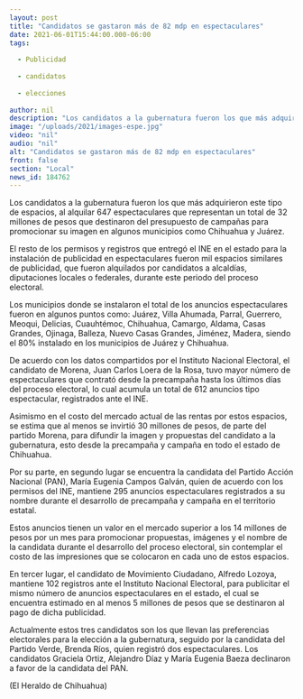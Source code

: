 ```yaml
---
layout: post
title: "Candidatos se gastaron más de 82 mdp en espectaculares"
date: 2021-06-01T15:44:00.000-06:00
tags:
  
  - Publicidad
  
  - candidatos
  
  - elecciones
  
author: nil
description: "Los candidatos a la gubernatura fueron los que más adquirieron este tipo de espacios, al alquilar 647 espectaculares que representan un total de 32 millones de pesos"
image: "/uploads/2021/images-espe.jpg"
video: "nil"
audio: "nil"
alt: "Candidatos se gastaron más de 82 mdp en espectaculares"
front: false
section: "Local"
news_id: 184762
---
```


Los candidatos a la gubernatura fueron los que más adquirieron este tipo de espacios, al alquilar 647 espectaculares que representan un total de 32 millones de pesos que destinaron del presupuesto de campañas para promocionar su imagen en algunos municipios como Chihuahua y Juárez.

El resto de los permisos y registros que entregó el INE en el estado para la instalación de publicidad en espectaculares fueron mil espacios similares de publicidad, que fueron alquilados por candidatos a alcaldías, diputaciones locales o federales, durante este periodo del proceso electoral.

Los municipios donde se instalaron el total de los anuncios espectaculares fueron en algunos puntos como: Juárez, Villa Ahumada, Parral, Guerrero, Meoqui, Delicias, Cuauhtémoc, Chihuahua, Camargo, Aldama, Casas Grandes, Ojinaga, Balleza, Nuevo Casas Grandes, Jiménez, Madera, siendo el 80% instalado en los municipios de Juárez y Chihuahua.

De acuerdo con los datos compartidos por el Instituto Nacional Electoral, el candidato de Morena, Juan Carlos Loera de la Rosa, tuvo mayor número de espectaculares que contrató desde la precampaña hasta los últimos días del proceso electoral, lo cual acumula un total de 612 anuncios tipo espectacular, registrados ante el INE.

Asimismo en el costo del mercado actual de las rentas por estos espacios, se estima que al menos se invirtió 30 millones de pesos, de parte del partido Morena, para difundir la imagen y propuestas del candidato a la gubernatura, esto desde la precampaña y campaña en todo el estado de Chihuahua.

Por su parte, en segundo lugar se encuentra la candidata del Partido Acción Nacional (PAN), María Eugenia Campos Galván, quien de acuerdo con los permisos del INE, mantiene 295 anuncios espectaculares registrados a su nombre durante el desarrollo de precampaña y campaña en el territorio estatal.

Estos anuncios tienen un valor en el mercado superior a los 14 millones de pesos por un mes para promocionar propuestas, imágenes y el nombre de la candidata durante el desarrollo del proceso electoral, sin contemplar el costo de las impresiones que se colocaron en cada uno de estos espacios.

En tercer lugar, el candidato de Movimiento Ciudadano, Alfredo Lozoya, mantiene 102 registros ante el Instituto Nacional Electoral, para publicitar el mismo número de anuncios espectaculares en el estado, el cual se encuentra estimado en al menos 5 millones de pesos que se destinaron al pago de dicha publicidad.

Actualmente estos tres candidatos son los que llevan las preferencias electorales para la elección a la gubernatura, seguido por la candidata del Partido Verde, Brenda Ríos, quien registró dos espectaculares. Los candidatos Graciela Ortiz, Alejandro Díaz y María Eugenia Baeza declinaron a favor de la candidata del PAN.

(El Heraldo de Chihuahua)